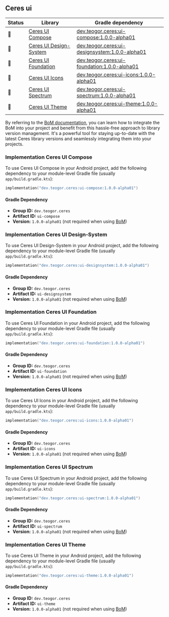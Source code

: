 ## Ceres ui

| Status | Library | Gradle dependency |
| ------ | ------- | ----------------- |
| 🧪 | [Ceres UI Compose](/ui/compose) | [dev.teogor.ceres:ui-compose:1.0.0-alpha01](#implementation-ceres-ui-compose) |
| 🧪 | [Ceres UI Design-System](/ui/designsystem) | [dev.teogor.ceres:ui-designsystem:1.0.0-alpha01](#implementation-ceres-ui-design-system) |
| 🧪 | [Ceres UI Foundation](/ui/foundation) | [dev.teogor.ceres:ui-foundation:1.0.0-alpha01](#implementation-ceres-ui-foundation) |
| 🧪 | [Ceres UI Icons](/ui/icons) | [dev.teogor.ceres:ui-icons:1.0.0-alpha01](#implementation-ceres-ui-icons) |
| 🧪 | [Ceres UI Spectrum](/ui/spectrum) | [dev.teogor.ceres:ui-spectrum:1.0.0-alpha01](#implementation-ceres-ui-spectrum) |
| 🧪 | [Ceres UI Theme](/ui/theme) | [dev.teogor.ceres:ui-theme:1.0.0-alpha01](#implementation-ceres-ui-theme) |

By referring to the [BoM documentation](/docs/bom/versions.md), you can learn how to integrate the BoM into your project and benefit from this hassle-free approach to library version management. It's a powerful tool for staying up-to-date with the latest Ceres library versions and seamlessly integrating them into your projects.


### Implementation Ceres UI Compose

To use Ceres UI Compose in your Android project, add the following dependency to your module-level Gradle file (usually `app/build.gradle.kts`):

```kotlin
implementation("dev.teogor.ceres:ui-compose:1.0.0-alpha01")
```

#### Gradle Dependency

- **Group ID:** `dev.teogor.ceres`
- **Artifact ID:** `ui-compose`
- **Version:** `1.0.0-alpha01` (not required when using [BoM](/docs/bom/versions.md))

### Implementation Ceres UI Design-System

To use Ceres UI Design-System in your Android project, add the following dependency to your module-level Gradle file (usually `app/build.gradle.kts`):

```kotlin
implementation("dev.teogor.ceres:ui-designsystem:1.0.0-alpha01")
```

#### Gradle Dependency

- **Group ID:** `dev.teogor.ceres`
- **Artifact ID:** `ui-designsystem`
- **Version:** `1.0.0-alpha01` (not required when using [BoM](/docs/bom/versions.md))

### Implementation Ceres UI Foundation

To use Ceres UI Foundation in your Android project, add the following dependency to your module-level Gradle file (usually `app/build.gradle.kts`):

```kotlin
implementation("dev.teogor.ceres:ui-foundation:1.0.0-alpha01")
```

#### Gradle Dependency

- **Group ID:** `dev.teogor.ceres`
- **Artifact ID:** `ui-foundation`
- **Version:** `1.0.0-alpha01` (not required when using [BoM](/docs/bom/versions.md))

### Implementation Ceres UI Icons

To use Ceres UI Icons in your Android project, add the following dependency to your module-level Gradle file (usually `app/build.gradle.kts`):

```kotlin
implementation("dev.teogor.ceres:ui-icons:1.0.0-alpha01")
```

#### Gradle Dependency

- **Group ID:** `dev.teogor.ceres`
- **Artifact ID:** `ui-icons`
- **Version:** `1.0.0-alpha01` (not required when using [BoM](/docs/bom/versions.md))

### Implementation Ceres UI Spectrum

To use Ceres UI Spectrum in your Android project, add the following dependency to your module-level Gradle file (usually `app/build.gradle.kts`):

```kotlin
implementation("dev.teogor.ceres:ui-spectrum:1.0.0-alpha01")
```

#### Gradle Dependency

- **Group ID:** `dev.teogor.ceres`
- **Artifact ID:** `ui-spectrum`
- **Version:** `1.0.0-alpha01` (not required when using [BoM](/docs/bom/versions.md))

### Implementation Ceres UI Theme

To use Ceres UI Theme in your Android project, add the following dependency to your module-level Gradle file (usually `app/build.gradle.kts`):

```kotlin
implementation("dev.teogor.ceres:ui-theme:1.0.0-alpha01")
```

#### Gradle Dependency

- **Group ID:** `dev.teogor.ceres`
- **Artifact ID:** `ui-theme`
- **Version:** `1.0.0-alpha01` (not required when using [BoM](/docs/bom/versions.md))


